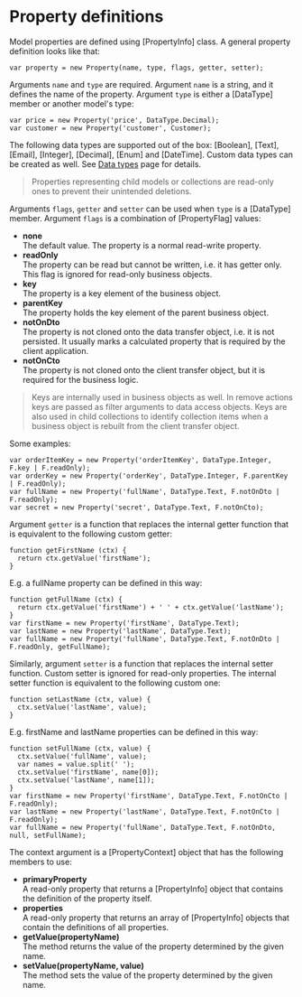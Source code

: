 [//]: # (20, Property definitions)

# Property definitions

Model properties are defined using [PropertyInfo] class. A general property
definition looks like that:

```
var property = new Property(name, type, flags, getter, setter);
```

Arguments `name` and `type` are required. Argument `name` is a string, and it defines
the name of the property. Argument `type` is either a [DataType] member or another model's type:

```
var price = new Property('price', DataType.Decimal);
var customer = new Property('customer', Customer);
```

The following data types are supported out of the box: [Boolean], [Text], [Email],
[Integer], [Decimal], [Enum] and [DateTime]. Custom data types can be created as well.
See [Data types](data-types) page for details.

> Properties representing child models or collections are read-only ones to prevent
> their unintended deletions.

Arguments `flags`, `getter` and `setter` can be used when `type` is a [DataType] member.
Argument `flags` is a combination of [PropertyFlag] values:

* __none__  
  The default value. The property is a normal read-write property.
* __readOnly__  
  The property can be read but cannot be written, i.e. it has getter only.
  This flag is ignored for read-only business objects.
* __key__  
  The property is a key element of the business object.
* __parentKey__  
  The property holds the key element of the parent business object.
* __notOnDto__  
  The property is not cloned onto the data transfer object, i.e. it is not persisted.
  It usually marks a calculated property that is required by the client application.
* __notOnCto__  
  The property is not cloned onto the client transfer object, but it is required for
  the business logic.

> Keys are internally used in business objects as well. In remove actions keys are passed
> as filter arguments to data access objects. Keys are also used in child collections to
> identify collection items when a business object is rebuilt from the client transfer object.

Some examples:

```
var orderItemKey = new Property('orderItemKey', DataType.Integer, F.key | F.readOnly);
var orderKey = new Property('orderKey', DataType.Integer, F.parentKey | F.readOnly);
var fullName = new Property('fullName', DataType.Text, F.notOnDto | F.readOnly);
var secret = new Property('secret', DataType.Text, F.notOnCto);
```

Argument `getter` is a function that replaces the internal getter function that is
equivalent to the following custom getter:

```
function getFirstName (ctx) {
  return ctx.getValue('firstName');
}
```

E.g. a fullName property can be defined in this way:

```
function getFullName (ctx) {
  return ctx.getValue('firstName') + ' ' + ctx.getValue('lastName');
}
var firstName = new Property('firstName', DataType.Text);
var lastName = new Property('lastName', DataType.Text);
var fullName = new Property('fullName', DataType.Text, F.notOnDto | F.readOnly, getFullName);
```

Similarly, argument `setter` is a function that replaces the internal setter function.
Custom setter is ignored for read-only properties. The internal setter function is
equivalent to the following custom one:

```
function setLastName (ctx, value) {
  ctx.setValue('lastName', value);
}
```

E.g. firstName and lastName properties can be defined in this way:

```
function setFullName (ctx, value) {
  ctx.setValue('fullName', value);
  var names = value.split(' ');
  ctx.setValue('firstName', name[0]);
  ctx.setValue('lastName', name[1]);
}
var firstName = new Property('firstName', DataType.Text, F.notOnCto | F.readOnly);
var lastName = new Property('lastName', DataType.Text, F.notOnCto | F.readOnly);
var fullName = new Property('fullName', DataType.Text, F.notOnDto, null, setFullName);
```

The context argument is a [PropertyContext] object that has the following members to use:

* __primaryProperty__  
  A read-only property that returns a [PropertyInfo] object that contains the definition
  of the property itself.
* __properties__  
  A read-only property that returns an array of [PropertyInfo] objects that contain the 
  definitions of all properties.
* __getValue(propertyName)__  
  The method returns the value of the property determined by the given name. 
* __setValue(propertyName, value)__  
  The method sets the value of the property determined by the given name. 
